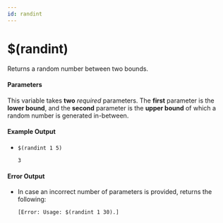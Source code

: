 ```yaml
---
id: randint
---
```


# $(randint)

Returns a random number between two bounds.

#### Parameters

This variable takes **two** *required* parameters. The **first** parameter is the **lower bound**, and the **second** parameter is the **upper bound** of which a random number is generated in-between.

#### Example Output

* `$(randint 1 5)`

    ```
    3
    ```

#### Error Output

* In case an incorrect number of parameters is provided, returns the following:

    ```
    [Error: Usage: $(randint 1 30).]
    ```
